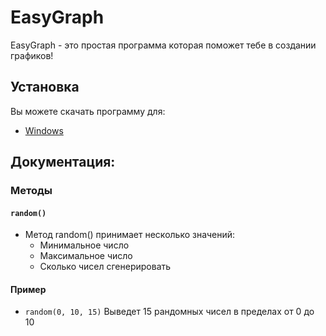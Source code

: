 # EasyGraph

EasyGraph - это простая программа которая поможет тебе в создании графиков!

## Установка

Вы можете скачать программу для:
- [Windows](https://github.com/DragonNP/EasyGraph/releases/download/v1.1/EasyGraph.exe)

## Документация:

### Методы

#### `random()`
- Метод random() принимает несколько значений:
  - Минимальное число
  - Максимальное число
  - Сколько чисел сгенерировать
#### Пример
- `random(0, 10, 15)` Выведет 15 рандомных чисел в пределах от 0 до 10
